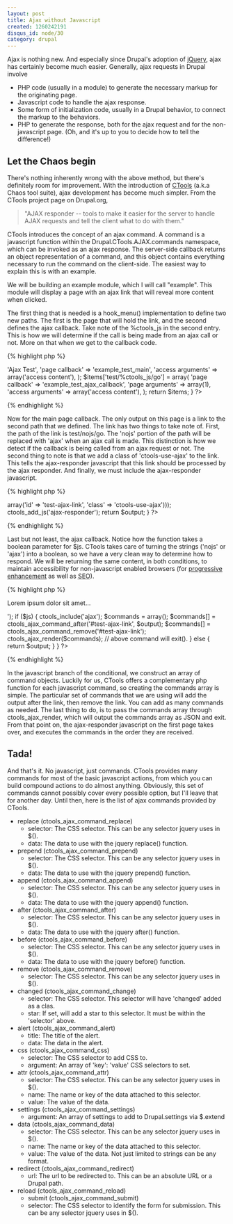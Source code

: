 ```yaml
--- 
layout: post
title: Ajax without Javascript
created: 1260242191
disqus_id: node/30
category: drupal
---
```

Ajax is nothing new. And especially since Drupal's adoption of <a href="http://jquery.com">jQuery</a>, ajax has certainly become much easier. Generally, ajax requests in Drupal involve

* PHP code (usually in a module) to generate the necessary markup for the originating page.
* Javascript code to handle the ajax response.
* Some form of initialization code, usually in a Drupal behavior, to connect the markup to the behaviors.
* PHP to generate the response, both for the ajax request and for the non-javascript page. (Oh, and it's up to you to decide how to tell the difference!)

## Let the Chaos begin

There's nothing inherently wrong with the above method, but there's definitely room for improvement. With the introduction of <a href="http://drupal.org/project/ctools">CTools</a> (a.k.a Chaos tool suite), ajax development has become much simpler. From the CTools project page on Drupal.org,

<blockquote>
  "AJAX responder -- tools to make it easier for the server to handle AJAX requests and tell the client what to do with them."
</blockquote>

CTools introduces the concept of an ajax command. A command is a javascript function within the Drupal.CTools.AJAX.commands namespace, which can be invoked as an ajax response. The server-side callback returns an object representation of a command, and this object contains everything necessary to run the command on the client-side. The easiest way to explain this is with an example.

We will be building an example module, which I will call "example". This module will display a page with an ajax link that will reveal more content when clicked.

The first thing that is needed is a hook_menu() implementation to define two new paths. The first is the page that will hold the link, and the second defines the ajax callback. Take note of the %ctools_js in the second entry. This is how we will determine if the call is being made from an ajax call or not. More on that when we get to the callback code.

{% highlight php %}
<?php
/** 
 * Implementation of hook_menu().
 */
function example_menu() {
  $items = array();
  $items['test'] = array(
    'title' => 'Ajax Test',
    'page callback' => 'example_test_main',
    'access arguments' => array('access content'),
  );
  $items['test/%ctools_js/go'] = array(
    'page callback' => 'example_test_ajax_callback',
    'page arguments' => array(1),
    'access arguments' => array('access content'),
  );
  return $items;   
}
?>
{% endhighlight %}

Now for the main page callback. The only output on this page is a link to the second path that we defined. The link has two things to take note of. First, the path of the link is test/nojs/go. The 'nojs' portion of the path will be replaced with 'ajax' when an ajax call is made. This distinction is how we detect if the callback is being called from an ajax request or not. The second thing to note is that we add a class of 'ctools-use-ajax' to the link. This tells the ajax-responder javascript that this link should be processed by the ajax responder. And finally, we must include the ajax-responder javascript.

{% highlight php %}
<?php
function example_test_main() {
  $output = l('Load more content', 'test/nojs/go', array(
    'attributes' => array('id' => 'test-ajax-link', 'class' => 'ctools-use-ajax')));

  ctools_add_js('ajax-responder');
  return $output;
}
?>
{% endhighlight %}

Last but not least, the ajax callback. Notice how the function takes a boolean parameter for $js. CTools takes care of turning the strings ('nojs' or 'ajax') into a boolean, so we have a very clean way to determine how to respond. We will be returning the same content, in both conditions, to maintain accessibility for non-javascript enabled browsers (for <a href="http://en.wikipedia.org/wiki/Progressive_enhancement">progressive enhancement</a> as well as <abbr title="Search engine optimization">SEO</abbr>).

{% highlight php %}
<?php
function example_test_ajax_callback($js = FALSE) {
  $output = t('<p>Lorem ipsum dolor sit amet...</p>');

  if ($js) {
    ctools_include('ajax');

    $commands = array();
    $commands[] = ctools_ajax_command_after('#test-ajax-link', $output);
    $commands[] = ctools_ajax_command_remove('#test-ajax-link');

    ctools_ajax_render($commands);
    // above command will exit().
  }
  else {
    return $output;
  }
}
?>
{% endhighlight %}

In the javascript branch of the conditional, we construct an array of command objects. Luckily for us, CTools offers a complementary php function for each javascript command, so creating the commands array is simple. The particular set of commands that we are using will add the output after the link, then remove the link. You can add as many commands as needed. The last thing to do, is to pass the commands array through ctools_ajax_render, which will output the commands array as JSON and exit. From that point on, the ajax-responder javascript on the first page takes over, and executes the commands in the order they are received.

## Tada!

And that's it. No javascript, just commands. CTools provides many commands for most of the basic javascript actions, from which you can build compound actions to do almost anything. Obviously, this set of commands cannot possibly cover every possible option, but I'll leave that for another day. Until then, here is the list of ajax commands provided by CTools.

* replace (ctools_ajax_command_replace)
  * selector: The CSS selector. This can be any selector jquery uses in $().
  * data: The data to use with the jquery replace() function.
* prepend (ctools_ajax_command_prepend)
  * selector: The CSS selector. This can be any selector jquery uses in $().
  * data: The data to use with the jquery prepend() function.
* append (ctools_ajax_command_append)
  * selector: The CSS selector. This can be any selector jquery uses in $().
  * data: The data to use with the jquery append() function.
* after (ctools_ajax_command_after)
  * selector: The CSS selector. This can be any selector jquery uses in $().
  * data: The data to use with the jquery after() function.
* before (ctools_ajax_command_before)
  * selector: The CSS selector. This can be any selector jquery uses in $().
  * data: The data to use with the jquery before() function.
* remove (ctools_ajax_command_remove)
  * selector: The CSS selector. This can be any selector jquery uses in $().
* changed (ctools_ajax_command_change)
  * selector: The CSS selector. This selector will have 'changed' added as a clas.
  * star: If set, will add a star to this selector. It must be within the 'selector' above.
* alert (ctools_ajax_command_alert)
  * title: The title of the alert.
  * data: The data in the alert.
* css (ctools_ajax_command_css)
  * selector: The CSS selector to add CSS to.
  * argument: An array of 'key': 'value' CSS selectors to set.
* attr (ctools_ajax_command_attr)
  * selector: The CSS selector. This can be any selector jquery uses in $().
  * name: The name or key of the data attached to this selector.
  * value: The value of the data.
* settings (ctools_ajax_command_settings)
  * argument: An array of settings to add to Drupal.settings via $.extend
* data (ctools_ajax_command_data)
  * selector: The CSS selector. This can be any selector jquery uses in $().
  * name: The name or key of the data attached to this selector.
  * value: The value of the data. Not just limited to strings can be any format.
* redirect (ctools_ajax_command_redirect)
  * url: The url to be redirected to. This can be an absolute URL or a Drupal path.
* reload (ctools_ajax_command_reload)
  * submit (ctools_ajax_command_submit)
  * selector: The CSS selector to identify the form for submission. This can be any selector jquery uses in $().
